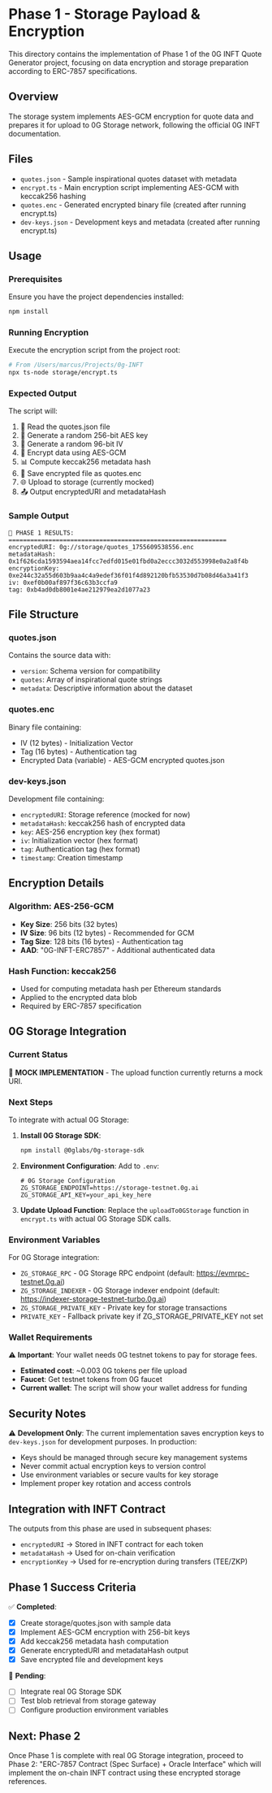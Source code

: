# Phase 1 - Storage Payload & Encryption

This directory contains the implementation of Phase 1 of the 0G INFT Quote Generator project, focusing on data encryption and storage preparation according to ERC-7857 specifications.

## Overview

The storage system implements AES-GCM encryption for quote data and prepares it for upload to 0G Storage network, following the official 0G INFT documentation.

## Files

- `quotes.json` - Sample inspirational quotes dataset with metadata
- `encrypt.ts` - Main encryption script implementing AES-GCM with keccak256 hashing
- `quotes.enc` - Generated encrypted binary file (created after running encrypt.ts)
- `dev-keys.json` - Development keys and metadata (created after running encrypt.ts)

## Usage

### Prerequisites

Ensure you have the project dependencies installed:
```bash
npm install
```

### Running Encryption

Execute the encryption script from the project root:
```bash
# From /Users/marcus/Projects/0g-INFT
npx ts-node storage/encrypt.ts
```

### Expected Output

The script will:
1. 📖 Read the quotes.json file
2. 🔑 Generate a random 256-bit AES key
3. 🎲 Generate a random 96-bit IV
4. 🔐 Encrypt data using AES-GCM
5. 📊 Compute keccak256 metadata hash
6. 💾 Save encrypted file as quotes.enc
7. 🌐 Upload to storage (currently mocked)
8. 📤 Output encryptedURI and metadataHash

### Sample Output

```
🎯 PHASE 1 RESULTS:
============================================================
encryptedURI: 0g://storage/quotes_1755609538556.enc
metadataHash: 0x1f626cda1593594aea14fcc7edfd015e01fbd0a2eccc3032d553998e0a2a8f4b
encryptionKey: 0xe244c32a55d603b9aa4c4a9edef36f01f4d892120bfb53530d7b08d46a3a41f3
iv: 0xef0b00af897f36c63b3ccfa9
tag: 0xb4ad0db8001e4ae212979ea2d1077a23
```

## File Structure

### quotes.json
Contains the source data with:
- `version`: Schema version for compatibility
- `quotes`: Array of inspirational quote strings
- `metadata`: Descriptive information about the dataset

### quotes.enc
Binary file containing:
- IV (12 bytes) - Initialization Vector
- Tag (16 bytes) - Authentication tag
- Encrypted Data (variable) - AES-GCM encrypted quotes.json

### dev-keys.json
Development file containing:
- `encryptedURI`: Storage reference (mocked for now)
- `metadataHash`: keccak256 hash of encrypted data
- `key`: AES-256 encryption key (hex format)
- `iv`: Initialization vector (hex format)
- `tag`: Authentication tag (hex format)
- `timestamp`: Creation timestamp

## Encryption Details

### Algorithm: AES-256-GCM
- **Key Size**: 256 bits (32 bytes)
- **IV Size**: 96 bits (12 bytes) - Recommended for GCM
- **Tag Size**: 128 bits (16 bytes) - Authentication tag
- **AAD**: "0G-INFT-ERC7857" - Additional authenticated data

### Hash Function: keccak256
- Used for computing metadata hash per Ethereum standards
- Applied to the encrypted data blob
- Required by ERC-7857 specification

## 0G Storage Integration

### Current Status
🚨 **MOCK IMPLEMENTATION** - The upload function currently returns a mock URI.

### Next Steps
To integrate with actual 0G Storage:

1. **Install 0G Storage SDK**:
   ```bash
   npm install @0glabs/0g-storage-sdk
   ```

2. **Environment Configuration**:
   Add to `.env`:
   ```env
   # 0G Storage Configuration
   ZG_STORAGE_ENDPOINT=https://storage-testnet.0g.ai
   ZG_STORAGE_API_KEY=your_api_key_here
   ```

3. **Update Upload Function**:
   Replace the `uploadTo0GStorage` function in `encrypt.ts` with actual 0G Storage SDK calls.

### Environment Variables

For 0G Storage integration:
- `ZG_STORAGE_RPC` - 0G Storage RPC endpoint (default: https://evmrpc-testnet.0g.ai)
- `ZG_STORAGE_INDEXER` - 0G Storage indexer endpoint (default: https://indexer-storage-testnet-turbo.0g.ai)
- `ZG_STORAGE_PRIVATE_KEY` - Private key for storage transactions
- `PRIVATE_KEY` - Fallback private key if ZG_STORAGE_PRIVATE_KEY not set

### Wallet Requirements

⚠️ **Important**: Your wallet needs 0G testnet tokens to pay for storage fees.

- **Estimated cost**: ~0.003 0G tokens per file upload
- **Faucet**: Get testnet tokens from 0G faucet
- **Current wallet**: The script will show your wallet address for funding

## Security Notes

⚠️ **Development Only**: The current implementation saves encryption keys to `dev-keys.json` for development purposes. In production:

- Keys should be managed through secure key management systems
- Never commit actual encryption keys to version control
- Use environment variables or secure vaults for key storage
- Implement proper key rotation and access controls

## Integration with INFT Contract

The outputs from this phase are used in subsequent phases:

- `encryptedURI` → Stored in INFT contract for each token
- `metadataHash` → Used for on-chain verification
- `encryptionKey` → Used for re-encryption during transfers (TEE/ZKP)

## Phase 1 Success Criteria

✅ **Completed**:
- [x] Create storage/quotes.json with sample data
- [x] Implement AES-GCM encryption with 256-bit keys
- [x] Add keccak256 metadata hash computation
- [x] Generate encryptedURI and metadataHash output
- [x] Save encrypted file and development keys

🚧 **Pending**:
- [ ] Integrate real 0G Storage SDK
- [ ] Test blob retrieval from storage gateway
- [ ] Configure production environment variables

## Next: Phase 2

Once Phase 1 is complete with real 0G Storage integration, proceed to Phase 2: "ERC-7857 Contract (Spec Surface) + Oracle Interface" which will implement the on-chain INFT contract using these encrypted storage references.
